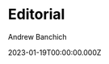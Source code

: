 ---
title: Editorial
github: https://github.com/andrewbanchich/editorial-jekyll-theme
demo: https://andrewbanchich.github.io/editorial-jekyll-theme/
author: Andrew Banchich
author_link: https://github.com/andrewbanchich
date: 2023-01-19T00:00:00.000Z
description: A Jekyll version of the "Editorial" theme by HTML5 UP.
ssg:
  - Jekyll
css:
  - Scss
cms:
  - Markdown
category:
  - others
draft: false
publish_date: '2016-11-25T15:12:37Z'
update_date: '2022-12-10T03:12:42Z'
github_star: 136
github_fork: 142
---
